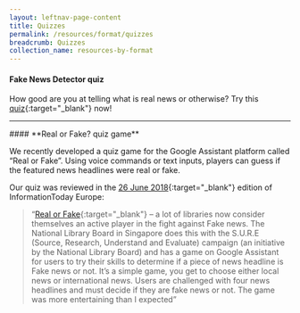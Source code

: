 ```yaml
---
layout: leftnav-page-content
title: Quizzes
permalink: /resources/format/quizzes
breadcrumb: Quizzes
collection_name: resources-by-format
---
```


#### Fake News Detector quiz

How good are you at telling what is real news or otherwise? Try this [quiz](https://goo.gl/forms/AWw7DGfGApZnIrsx2){:target="_blank"} now!

<hr>
#### **Real or Fake? quiz game**

We recently developed a quiz game for the Google Assistant platform called “Real or Fake”. Using voice commands or text inputs, players can guess if the featured news headlines were real or fake.

Our quiz was reviewed in the [26 June 2018](https://www.infotoday.eu/Articles/Editorial/Featured-Articles/Smart-speakers-and-voice-assistants-for-librarians-125734.aspx){:target="_blank"} edition of InformationToday Europe:

> “[Real or Fake](https://assistant.google.com/services/a/uid/000000beda000027?hl=en){:target="_blank"}  – a lot of libraries now consider themselves an active player in the fight against Fake news. The National Library Board in Singapore does this with the S.U.R.E (Source, Research, Understand and Evaluate) campaign (an initiative by the National Library Board) and has a game on Google Assistant for users to try their skills to determine if a piece of news headline is Fake news or not.  It’s a simple game, you get to choose either local news or international news. Users are challenged with four news headlines and must decide if they are fake news or not. The game was more entertaining than I expected”



